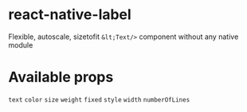 # react-native-label
Flexible, autoscale, sizetofit `&lt;Text/>` component without any native module

# Available props
`text`
`color`
`size`
`weight`
`fixed`
`style`
`width`
`numberOfLines`


